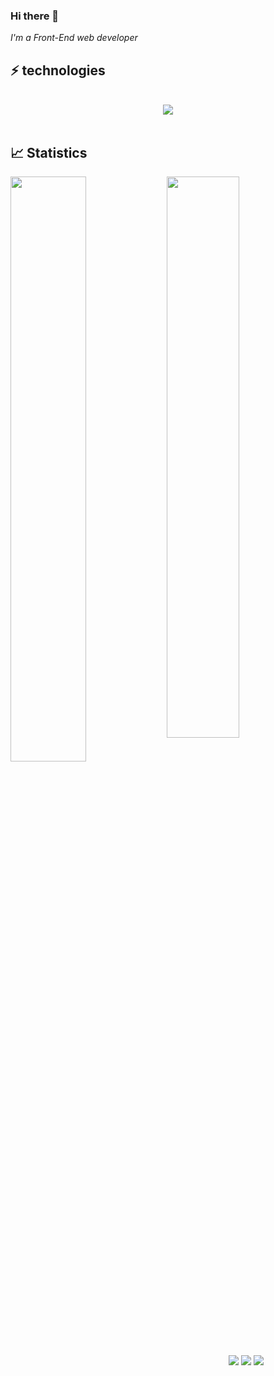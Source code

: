 ### Hi there 👋

<!--
**Marianarosadev/Marianarosadev** is a ✨ _special_ ✨ repository because its `README.md` (this file) appears on your GitHub profile.

Here are some ideas to get you started:

- 🔭 I’m currently working on ...
- 🌱 I’m currently learning ...
- 👯 I’m looking to collaborate on ...
- 🤔 I’m looking for help with ...
- 💬 Ask me about ...
- 📫 How to reach me: ...
- 😄 Pronouns: ...
- ⚡ Fun fact: ...
-->

<p>
  <em>
    I'm a Front-End web developer
  </em>
</p>

## ⚡ technologies

<br>

<div align="center">
  <img src="https://skillicons.dev/icons?i=react,vue,js,ts,html,css,sass"></img>
</div>

<br>

## 📈 Statistics

<img align="left" width="49%" src="https://github-readme-stats.vercel.app/api?username=Marianarosadev&show_icons=true&theme=merko"></img>

<img width="48%" src="https://github-readme-stats.vercel.app/api/top-langs/?username=Marianarosadev&layout=compact&theme=merko"></img>

<div align="center">
  <a href="https://www.linkedin.com/in/mariana-rosa-dev" target="_blank"><img src="https://img.shields.io/badge/-LinkedIn-%230077B5?style=for-the-badge&logo=linkedin&logoColor=white" target="_blank"></a>
  <a href = "mailto:mary.oliveira0212@gmail.com"><img src="https://img.shields.io/badge/-Gmail-%23333?style=for-the-badge&logo=gmail&logoColor=white" target="_blank"></a>
  <a href="https://www.instagram.com/marianarosa.olv/" target="_blank"><img src="https://img.shields.io/badge/-Instagram-%23E4405F?style=for-the-badge&logo=instagram&logoColor=white" target="_blank"></a>
</div>
